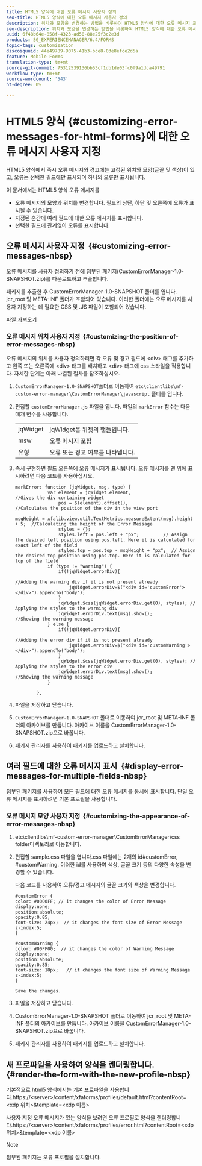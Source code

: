 ```yaml
---
title: HTML5 양식에 대한 오류 메시지 사용자 정의
seo-title: HTML5 양식에 대한 오류 메시지 사용자 정의
description: 위치와 모양을 변경하는 방법을 비롯하여 HTML5 양식에 대한 오류 메시지 표시를 사용자 정의하는 방법을 알아봅니다.
seo-description: 위치와 모양을 변경하는 방법을 비롯하여 HTML5 양식에 대한 오류 메시지 표시를 사용자 정의하는 방법을 알아봅니다.
uuid: 6f48b64e-858f-4323-ad50-88e25f3c2e3d
products: SG_EXPERIENCEMANAGER/6.4/FORMS
topic-tags: customization
discoiquuid: 44e49789-9075-41b3-bce8-03e8efce2d5a
feature: Mobile Forms
translation-type: tm+mt
source-git-commit: 75312539136bb53cf1db1de03fc0f9a1dca49791
workflow-type: tm+mt
source-wordcount: '543'
ht-degree: 0%

---
```



# HTML5 양식 {#customizing-error-messages-for-html-forms}에 대한 오류 메시지 사용자 지정

HTML5 양식에서 즉시 오류 메시지와 경고에는 고정된 위치와 모양(글꼴 및 색상)이 있고, 오류는 선택한 필드에만 표시되며 하나의 오류만 표시됩니다.

이 문서에서는 HTML5 양식 오류 메시지를

* 오류 메시지의 모양과 위치를 변경합니다. 필드의 상단, 하단 및 오른쪽에 오류가 표시될 수 있습니다.
* 지정된 순간에 여러 필드에 대한 오류 메시지를 표시합니다.
* 선택한 필드에 관계없이 오류를 표시합니다.

## 오류 메시지 사용자 지정  {#customizing-error-messages-nbsp}

오류 메시지를 사용자 정의하기 전에 첨부된 패키지(CustomErrorManager-1.0-SNAPSHOT.zip)를 다운로드하고 추출합니다.

패키지를 추출한 후 CustomErrorManager-1.0-SNAPSHOT 폴더를 엽니다. jcr_root 및 META-INF 폴더가 포함되어 있습니다. 이러한 폴더에는 오류 메시지를 사용자 지정하는 데 필요한 CSS 및 .JS 파일이 포함되어 있습니다.

[파일 가져오기](assets/customerrormanager-1.0-snapshot.zip)

### 오류 메시지 위치 사용자 지정  {#customizing-the-position-of-error-messages-nbsp}

오류 메시지의 위치를 사용자 정의하려면 각 오류 및 경고 필드에 &lt;div> 태그를 추가하고 왼쪽 또는 오른쪽에 &lt;div> 태그를 배치하고 &lt;div> 태그에 css 스타일을 적용합니다. 자세한 단계는 아래 나열된 절차를 참조하십시오.

1. `CustomErrorManager-1.0-SNAPSHOT`폴더로 이동하여 `etc\clientlibs\mf-custom-error-manager\CustomErrorManager\javascript` 폴더를 엽니다.
1. 편집할 `customErrorManager.js` 파일을 엽니다. 파일의 `markError` 함수는 다음 매개 변수를 사용합니다.

   |  |  |
   |---|---|
   | jqWidget | jqWidget은 위젯의 핸들입니다. |
   | msw | 오류 메시지 포함 |
   | 유형 | 오류 또는 경고 여부를 나타냅니다. |

1. 즉시 구현하면 필드 오른쪽에 오류 메시지가 표시됩니다. 오류 메시지를 맨 위에 표시하려면 다음 코드를 사용하십시오.

   ```
   markError: function (jqWidget, msg, type) {
               var element = jqWidget.element,                                //Gives the div containing widget
                   pos = $(element).offset(),                          //Calculates the position of the div in the view port
                                                                   msgHeight = xfalib.view.util.TextMetrics.measureExtent(msg).height + 5;  //Calculating the height of the Error Message
                   styles = {};
                   styles.left = pos.left + "px";         // Assign the desired left position using pos.left. Here it is calculated for exact left of the field 
                   styles.top = pos.top - msgHeight + "px";  // Assign the desired top position using pos.top. Here it is calculated for top of the field 
               if (type != "warning") {
                   if(!jqWidget.errorDiv){
                                                                                   //Adding the warning div if it is not present already
                       jqWidget.errorDiv=$("<div id='customError'></div>").appendTo('body');
                   }
                   jqWidget.$css(jqWidget.errorDiv.get(0), styles); // Applying the styles to the warning div
                   jqWidget.errorDiv.text(msg).show();                     //Showing the warning message
               } else {
                   if(!jqWidget.errorDiv){
                                                                                   //Adding the error div if it is not present already
                       jqWidget.errorDiv=$("<div id='customWarning'></div>").appendTo('body');
                   }
                   jqWidget.$css(jqWidget.errorDiv.get(0), styles); // Applying the styles to the error div
                   jqWidget.errorDiv.text(msg).show();                     //Showing the warning message
               }
   
           },
   ```

1. 파일을 저장하고 닫습니다.
1. `CustomErrorManager-1.0-SNAPSHOT` 폴더로 이동하여 jcr_root 및 META-INF 폴더의 아카이브를 만듭니다. 아카이브 이름을 CustomErrorManager-1.0-SNAPSHOT.zip으로 바꿉니다.
1. 패키지 관리자를 사용하여 패키지를 업로드하고 설치합니다.

## 여러 필드에 대한 오류 메시지 표시  {#display-error-messages-for-multiple-fields-nbsp}

첨부된 패키지를 사용하여 모든 필드에 대한 오류 메시지를 동시에 표시합니다. 단일 오류 메시지를 표시하려면 기본 프로필을 사용합니다.

### 오류 메시지 모양 사용자 지정  {#customizing-the-appearance-of-error-messages-nbsp}

1. etc\clientlibs\mf-custom-error-manager\CustomErrorManager\css folder디렉토리로 이동합니다.

1. 편집할 sample.css 파일을 엽니다.css 파일에는 2개의 id#customError, #customWarning. 이러한 id를 사용하여 색상, 글꼴 크기 등의 다양한 속성을 변경할 수 있습니다.

   다음 코드를 사용하여 오류/경고 메시지의 글꼴 크기와 색상을 변경합니다.

   ```
   #customError {
   color: #0000FF; // it changes the color of Error Message
   display:none;
   position:absolute;
   opacity:0.85;
   font-size: 24px;  // it changes the font size of Error Message
   z-index:5;
   }
   
   #customWarning {
   color: #00FF00;  // it changes the color of Warning Message
   display:none;
   position:absolute;
   opacity:0.85;
   font-size: 18px;   // it changes the font size of Warning Message
   z-index:5;
   }
   
   Save the changes.
   ```

1. 파일을 저장하고 닫습니다.
1. CustomErrorManager-1.0-SNAPSHOT 폴더로 이동하여 jcr_root 및 META-INF 폴더의 아카이브를 만듭니다. 아카이브 이름을 CustomErrorManager-1.0-SNAPSHOT.zip으로 바꿉니다.
1. 패키지 관리자를 사용하여 패키지를 업로드하고 설치합니다.

## 새 프로파일을 사용하여 양식을 렌더링합니다.  {#render-the-form-with-the-new-profile-nbsp}

기본적으로 html5 양식에서는 기본 프로파일을 사용합니다.https://&lt;server>/content/xfaforms/profiles/default.html?contentRoot=&lt;xdp 위치>&amp;template=&lt;xdp 이름>

사용자 지정 오류 메시지가 있는 양식을 보려면 오류 프로필로 양식을 렌더링합니다.https://&lt;server>/content/xfaforms/profiles/error.html?contentRoot=&lt;xdp 위치>&amp;template=&lt;xdp 이름>

>[!NOTE]
>
>첨부된 패키지는 오류 프로필을 설치합니다.


